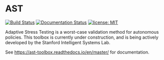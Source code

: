 # AST
[![Build Status](https://travis-ci.org/sisl/AdaptiveStressTestingToolbox.svg?branch=master)](https://travis-ci.org/sisl/AdaptiveStressTestingToolbox)
[![Documentation Status](https://readthedocs.org/projects/ast-toolbox/badge/?version=master)](https://ast-toolbox.readthedocs.io/en/master/?badge=master)
[![license: MIT](https://img.shields.io/badge/license-MIT-yellow.svg)](https://github.com/sisl/AdaptiveStressTestingToolbox/blob/master/LICENSE)

Adaptive Stress Testing is a worst-case validation method for autonomous policies. This toolbox is currently under construction, and is being actively developed by the Stanford Intelligent Systems Lab.

See https://ast-toolbox.readthedocs.io/en/master/ for documentation.

